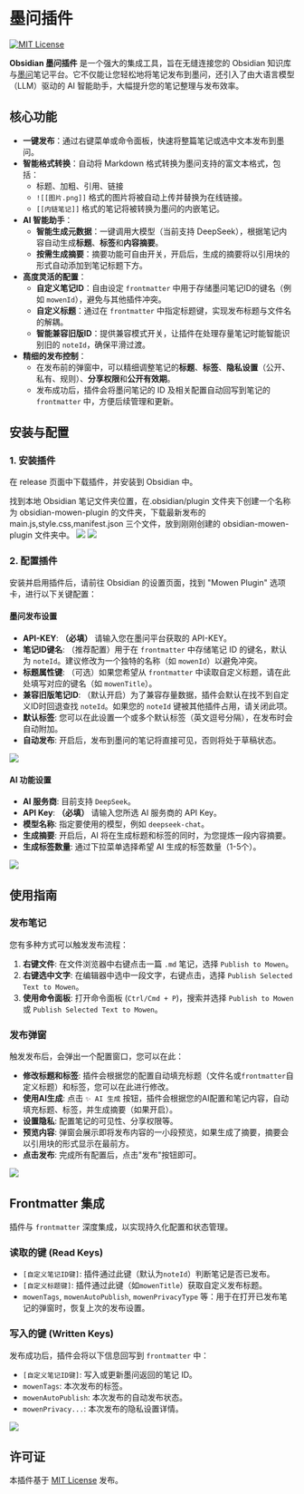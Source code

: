 # 墨问插件

[![MIT License](https://img.shields.io/badge/License-MIT-green.svg)](https://choosealicense.com/licenses/mit/)

**Obsidian 墨问插件** 是一个强大的集成工具，旨在无缝连接您的 Obsidian 知识库与[墨问](https://mowen.app)笔记平台。它不仅能让您轻松地将笔记发布到墨问，还引入了由大语言模型（LLM）驱动的 AI 智能助手，大幅提升您的笔记整理与发布效率。

## 核心功能

- **一键发布**：通过右键菜单或命令面板，快速将整篇笔记或选中文本发布到墨问。
- **智能格式转换**：自动将 Markdown 格式转换为墨问支持的富文本格式，包括：
  - 标题、加粗、引用、链接
  - `![[图片.png]]` 格式的图片将被自动上传并替换为在线链接。
  - `[[内链笔记]]` 格式的笔记将被转换为墨问的内嵌笔记。
- **AI 智能助手**：
  - **智能生成元数据**：一键调用大模型（当前支持 DeepSeek），根据笔记内容自动生成**标题**、**标签**和**内容摘要**。
  - **按需生成摘要**：摘要功能可自由开关，开启后，生成的摘要将以引用块的形式自动添加到笔记标题下方。
- **高度灵活的配置**：
  - **自定义笔记ID**：自由设定 `frontmatter` 中用于存储墨问笔记ID的键名（例如 `mowenId`），避免与其他插件冲突。
  - **自定义标题**：通过在 `frontmatter` 中指定标题键，实现发布标题与文件名的解耦。
  - **智能兼容旧版ID**：提供兼容模式开关，让插件在处理存量笔记时能智能识别旧的 `noteId`，确保平滑过渡。
- **精细的发布控制**：
  - 在发布前的弹窗中，可以精细调整笔记的**标题**、**标签**、**隐私设置**（公开、私有、规则）、**分享权限**和**公开有效期**。
  - 发布成功后，插件会将墨问笔记的 ID 及相关配置自动回写到笔记的 `frontmatter` 中，方便后续管理和更新。

## 安装与配置

### 1. 安装插件
在 release 页面中下载插件，并安装到 Obsidian 中。

找到本地 Obsidian 笔记文件夹位置，在.obsidian/plugin 文件夹下创建一个名称为 obsidian-mowen-plugin 的文件夹，下载最新发布的 main.js,style.css,manifest.json 三个文件，放到刚刚创建的 obsidian-mowen-plugin 文件夹中。
![](1.png)
![](2.png)

### 2. 配置插件
安装并启用插件后，请前往 Obsidian 的设置页面，找到 "Mowen Plugin" 选项卡，进行以下关键配置：

#### 墨问发布设置
- **API-KEY**: **（必填）** 请输入您在墨问平台获取的 API-KEY。
- **笔记ID键名**: （推荐配置）用于在 `frontmatter` 中存储笔记 ID 的键名，默认为 `noteId`。建议修改为一个独特的名称（如 `mowenId`）以避免冲突。
- **标题属性键**: （可选）如果您希望从 `frontmatter` 中读取自定义标题，请在此处填写对应的键名（如 `mowenTitle`）。
- **兼容旧版笔记ID**: （默认开启）为了兼容存量数据，插件会默认在找不到自定义ID时回退查找 `noteId`。如果您的 `noteId` 键被其他插件占用，请关闭此项。
- **默认标签**: 您可以在此设置一个或多个默认标签（英文逗号分隔），在发布时会自动附加。
- **自动发布**: 开启后，发布到墨问的笔记将直接可见，否则将处于草稿状态。

![](3.png)

#### AI 功能设置
- **AI 服务商**: 目前支持 `DeepSeek`。
- **API Key**: **（必填）** 请输入您所选 AI 服务商的 API Key。
- **模型名称**: 指定要使用的模型，例如 `deepseek-chat`。
- **生成摘要**: 开启后，AI 将在生成标题和标签的同时，为您提炼一段内容摘要。
- **生成标签数量**: 通过下拉菜单选择希望 AI 生成的标签数量（1-5个）。

![](4.png)

## 使用指南

### 发布笔记
您有多种方式可以触发发布流程：
1. **右键文件**: 在文件浏览器中右键点击一篇 `.md` 笔记，选择 `Publish to Mowen`。
2. **右键选中文字**: 在编辑器中选中一段文字，右键点击，选择 `Publish Selected Text to Mowen`。
3. **使用命令面板**: 打开命令面板 (`Ctrl/Cmd + P`)，搜索并选择 `Publish to Mowen` 或 `Publish Selected Text to Mowen`。

### 发布弹窗
触发发布后，会弹出一个配置窗口，您可以在此：
- **修改标题和标签**: 插件会根据您的配置自动填充标题（文件名或`frontmatter`自定义标题）和标签，您可以在此进行修改。
- **使用AI生成**: 点击 `✨ AI 生成` 按钮，插件会根据您的AI配置和笔记内容，自动填充标题、标签，并生成摘要（如果开启）。
- **设置隐私**: 配置笔记的可见性、分享权限等。
- **预览内容**: 弹窗会展示即将发布内容的一小段预览，如果生成了摘要，摘要会以引用块的形式显示在最前方。
- **点击发布**: 完成所有配置后，点击"发布"按钮即可。

![](5.png)

## Frontmatter 集成

插件与 `frontmatter` 深度集成，以实现持久化配置和状态管理。

### 读取的键 (Read Keys)
- `[自定义笔记ID键]`: 插件通过此键（默认为`noteId`）判断笔记是否已发布。
- `[自定义标题键]`: 插件通过此键（如`mowenTitle`）获取自定义发布标题。
- `mowenTags`, `mowenAutoPublish`, `mowenPrivacyType` 等：用于在打开已发布笔记的弹窗时，恢复上次的发布设置。

### 写入的键 (Written Keys)
发布成功后，插件会将以下信息回写到 `frontmatter` 中：
- `[自定义笔记ID键]`: 写入或更新墨问返回的笔记 ID。
- `mowenTags`: 本次发布的标签。
- `mowenAutoPublish`: 本次发布的自动发布状态。
- `mowenPrivacy...`: 本次发布的隐私设置详情。

![](6.png)
## 许可证

本插件基于 [MIT License](LICENSE) 发布。